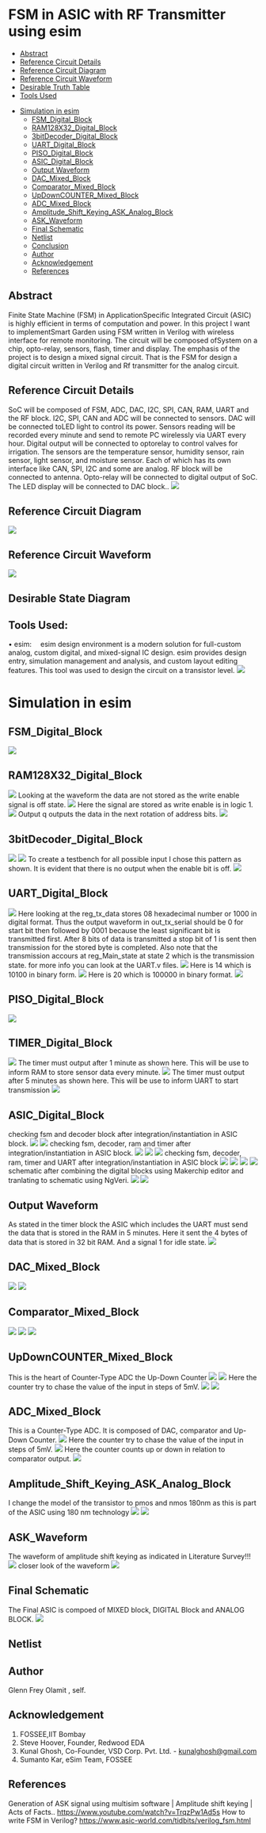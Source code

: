 # FSM in ASIC with RF Transmitter using esim
  * [Abstract](#abstract)
  * [Reference Circuit Details](#reference-circuit-details)
  * [Reference Circuit Diagram](#reference-circuit-diagram)
  * [Reference Circuit Waveform](#reference-circuit-waveform)
  * [Desirable Truth Table](#desirable-truth-table)
  * [Tools Used](#tools-used)
- [Simulation in esim](#simulation-in-esim)
  * [FSM_Digital_Block](#fsm-digital-block)
  * [RAM128X32_Digital_Block](#ram128x32-digital-block)
  * [3bitDecoder_Digital_Block](#3bitdecoder-digital-block)
  * [UART_Digital_Block](#uart-digital-block)
  * [PISO_Digital_Block](#piso-digital-block)
  * [ASIC_Digital_Block](#asic-digital-block)
  * [Output Waveform](#output-waveform)
  * [DAC_Mixed_Block](#DAC-Mixed-Block)
  * [Comparator_Mixed_Block](#Comparator-Mixed-Block)
  * [UpDownCOUNTER_Mixed_Block](#UpDownCOUNTER-Mixed-Block)
  * [ADC_Mixed_Block](#ADC-Mixed-Block)
  * [Amplitude_Shift_Keying_ASK_Analog_Block](#Amplitude-Shift-Keying-ASK-Analog-Block)
  * [ASK_Waveform](#ASK-Waveform)
  * [Final Schematic](#Final-Schematic)
  * [Netlist](#netlist)
  * [Conclusion](#conclusion)
  * [Author](#author)
  * [Acknowledgement](#acknowlegement)
  * [References](#references)





## Abstract
Finite State Machine (FSM) in ApplicationSpecific Integrated Circuit (ASIC) is highly efficient in terms of computation and power. In this project I want to implementSmart Garden using FSM written in Verilog with wireless interface for remote monitoring. The circuit will be composed ofSystem on a chip, opto-relay, sensors, flash, timer and display. The emphasis of the project is to design a mixed signal circuit. That is the FSM for design a digital circuit written in Verilog and Rf transmitter for the analog circuit.

## Reference Circuit Details

SoC will be composed of FSM, ADC, DAC, I2C, SPI, CAN, RAM, UART and the RF block. I2C, SPI, CAN and ADC will be connected to sensors. DAC will be connected toLED light to control its power. Sensors reading will be recorded every minute and send to remote PC wirelessly via UART every hour. Digital output will be connected to optorelay to control valves for irrigation. The sensors are the temperature sensor, humidity sensor,
rain sensor, light sensor, and moisture sensor. Each of which has its own interface like CAN, SPI, I2C and some are analog. RF block will be connected to antenna. Opto-relay will be connected to digital output of SoC. The LED display will be connected to DAC block..
![](ref.png)

## Reference Circuit Diagram
![](ref2.png)


## Reference Circuit Waveform
![](ref3.png)

## Desirable State Diagram



## Tools Used:
• esim:
 esim design environment is a modern solution for full-custom analog, custom digital, and mixed-signal IC design. esim provides design entry, simulation management and analysis, and custom layout editing features. This tool was used to design the circuit on a transistor level.
 ![](ref4.png)


# Simulation in esim


## FSM_Digital_Block
![](hackathonpics/FSM_makerchip.png)

## RAM128X32_Digital_Block
![](hackathonpics/RAM_makerchip.png)
Looking at the waveform the data are not stored as the write enable signal is off state. 
![](hackathonpics/RAM_makerchip_we_0.png)
Here the signal are stored as write enable is in logic 1.
![](hackathonpics/RAM_makerchip_we_1.png)
Output q outputs the data in the next rotation of address bits.
![](hackathonpics/RAM_makerchip_we_1_output.png)

## 3bitDecoder_Digital_Block
![](hackathonpics/8bitDecoder_makerchip.png)
![](hackathonpics/8bitDecoder_tb.png)
To create a testbench for all possible input I chose this pattern as shown. It is evident that there is no output when the enable bit is off.
![](hackathonpics/8bitDecoder_ngspice_waveform.png)

## UART_Digital_Block
![](hackathonpics/UART_makerchip.png)
Here looking at the reg_tx_data stores 08 hexadecimal number or 1000 in digital format. Thus the output waveform in out_tx_serial should be 0 for start bit then followed by 0001 because the least significant bit is transmitted first. After 8 bits of data is transmitted a stop bit of 1 is sent then transmission for the stored byte is completed. Also note that the transmission accours at reg_Main_state at state 2 which is the transmission state. for more info you can look at the UART.v files.
![](hackathonpics/UART_waveform1.png)
Here is 14 which is 10100 in binary form. 
![](hackathonpics/UART_waveform2.png)
Here is 20 which is 100000 in binary format.
![](hackathonpics/UART_waveform3.png)

## PISO_Digital_Block
![](hackathonpics/PISO_makerchip.png)

## TIMER_Digital_Block
![](hackathonpics/TIMER_makerchip.png)
The timer must output after 1 minute as shown here. This will be use to inform RAM to store sensor data every minute.
![](hackathonpics/TIMER_waveform.png)
The timer must output after 5 minutes as shown here. This will be use to inform UART to start transmission
![](hackathonpics/TIMER_waveform2.png)

## ASIC_Digital_Block
checking fsm and decoder block after integration/instantiation in ASIC block.
![](hackathonpics/ASIC_makerchip_fsm_decoder.png)
![](hackathonpics/ASIC_makerchip_fsm_decoder2.png)
checking fsm, decoder, ram and timer after integration/instantiation in ASIC block.
![](hackathonpics/ASIC_makerchip_fsm_decoder_ram_timer.png)
![](hackathonpics/ASIC_waveform_fsm_decoder_ram_timer.png)
![](hackathonpics/ASIC_waveform_fsm_decoder_ram_timer2.png)
checking fsm, decoder, ram, timer and UART after integration/instantiation in ASIC block
![](hackathonpics/ASIC_maker_fsm_decoder_ram_timer_uart.png)
![](hackathonpics/ASIC_waveform_fsm_decoder_ram_timer_uart.png)
![](hackathonpics/ASIC_waveform2_fsm_decoder_ram_timer_uart.png)
![](hackathonpics/ASIC_waveform3_fsm_decoder_ram_timer_uart.png)
schematic after combining the digital blocks using Makerchip editor and tranlating to schematic using NgVeri.
![](hackathonpics/ASIC_schematic.png)
![](hackathonpics/ASIC_finalschem.png)


## Output Waveform
As stated in the timer block the ASIC which includes the UART must send the data that is stored in the RAM in 5 minutes. Here it sent the 4 bytes of data that is stored in 32 bit RAM. And a signal 1 for idle state.
![](hackathonpics/ASIC_ngspice.png)

## DAC_Mixed_Block
![](hackathonpics2/dac_shematic.png)
![](hackathonpics2/dac_waveform.png)

## Comparator_Mixed_Block
![](hackathonpics2/comparator_schematic.png)
![](hackathonpics2/comparator_waveform.png)
![](hackathonpics2/comparator_waveform2.png)

## UpDownCOUNTER_Mixed_Block
This is the heart of Counter-Type ADC the Up-Down Counter 
![](hackathonpics/updownCounter_makerchip.png)
![](hackathonpics/updownCounter_waveform.png)
Here the counter try to chase the value of the input in steps of 5mV. 
![](hackathonpics2/updowncounrter_waveform.png)
![](hackathonpics2/updowncounrter_waveform2.png)

## ADC_Mixed_Block
This is a Counter-Type ADC. It is composed of DAC, comparator and Up-Down Counter.
![](adc_schematic.png)
Here the counter try to chase the value of the input in steps of 5mV. 
![](hackathonpics2/adc_waveform.png)
Here the counter counts up or down in relation to comparator output. 
![](hackathonpics2/adc_waveform2.png)

## Amplitude_Shift_Keying_ASK_Analog_Block
I change the model of the transistor to pmos and nmos 180nm as this is part of the ASIC using 180 nm technology
![](hackathonpics2/ASK_schematic.png)
![](hackathonpics2/ASIC_schematic2.png)

## ASK_Waveform
The waveform of amplitude shift keying as indicated in Literature Survey!!!
![](hackathonpics2/ASK_waveform.png)
closer look of the waveform
![](hackathonpics2/ASK_waveform2.png)

## Final Schematic
The Final ASIC is compoed of MIXED block, DIGITAL Block and ANALOG BLOCK.
![](hackathonpics2/ASIC_Final_schematic.png)

## Netlist

## Author
Glenn Frey Olamit , self.
## Acknowledgement
1. FOSSEE,IIT Bombay
2. Steve Hoover, Founder, Redwood EDA
3. Kunal Ghosh, Co-Founder, VSD Corp. Pvt. Ltd. - kunalghosh@gmail.com
4. Sumanto Kar, eSim Team, FOSSEE
## References
Generation of ASK signal using multisim software | Amplitude shift
keying | Acts of Facts..
https://www.youtube.com/watch?v=TrqzPw1Ad5s
 How to write FSM in Verilog?
https://www.asic-world.com/tidbits/verilog_fsm.html
